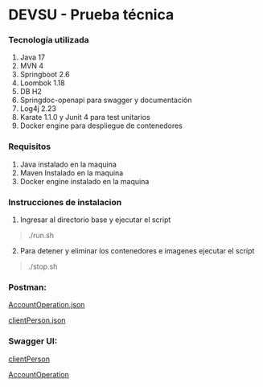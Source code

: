 # DEVSU - Prueba técnica
### Tecnología utilizada
1. Java 17
2. MVN 4
3. Springboot 2.6
4. Loombok 1.18
5. DB H2
6. Springdoc-openapi para swagger y documentación
7. Log4j 2.23
8. Karate 1.1.0 y Junit 4 para test unitarios
9. Docker engine para despliegue de contenedores

### Requisitos
1. Java instalado en la maquina
2. Maven Instalado en la maquina
3. Docker engine instalado en la maquina
### Instrucciones de instalacion
1. Ingresar al directorio base y ejecutar el script
>./run.sh
2. Para detener y eliminar los contenedores e imagenes ejecutar el script
>./stop.sh

### Postman: 
[AccountOperation.json](https://github.com/oz0726/DEVSU/blob/feature/integration/Docs/accountOperation.json)

[clientPerson.json](https://github.com/oz0726/DEVSU/blob/feature/integration/Docs/clientPerson.json)

### Swagger UI:
[clientPerson](http://localhost:8080/swagger-ui/index.html#/)

[AccountOperation](http://localhost:8081/swagger-ui/index.html#/)
